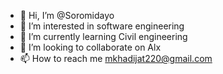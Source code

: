 - 👋 Hi, I’m @Soromidayo
- 👀 I’m interested in software engineering 
- 🌱 I’m currently learning Civil engineering 
- 💞️ I’m looking to collaborate on Alx
- 📫 How to reach me mkhadijat220@gmail.com 

<!---
Soromidayo/Soromidayo is a ✨ special ✨ repository because its `README.md` (this file) appears on your GitHub profile.
You can click the Preview link to take a look at your changes.
--->
